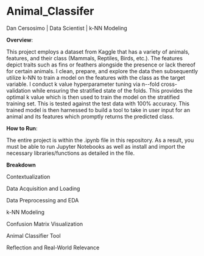 # Animal_Classifer

Dan Cersosimo | Data Scientist | k-NN Modeling

**Overview**:

This project employs a dataset from Kaggle that has a variety of animals, features, and their class (Mammals, Reptiles, Birds, etc.). The features depict traits such as fins or feathers alongside the presence or lack thereof for certain animals. I clean, prepare, and explore the data then subsequently utilize k-NN to train a model on the features with the class as the target variable. I conduct k value hyperparameter tuning via n--fold cross-validation while ensuring the stratified state of the folds. This provides the optimal k value which is then used to train the model on the stratified training set. This is tested against the test data with 100% accuracy. This trained model is then harnessed to build a tool to take in user input for an animal and its features which promptly returns the predicted class. 

**How to Run**:

The entire project is within the .ipynb file in this repository. As a result, you must be able to run Jupyter Notebooks as well as install and import the necessary libraries/functions as detailed in the file.

**Breakdown**

Contextualization 

Data Acquisition and Loading

Data Preprocessing and EDA

k-NN Modeling

Confusion Matrix Visualization 

Animal Classifier Tool

Reflection and Real-World Relevance
